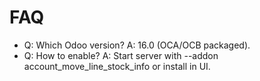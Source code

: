 # FAQ

- Q: Which Odoo version? A: 16.0 (OCA/OCB packaged).
- Q: How to enable? A: Start server with --addon account_move_line_stock_info or install in UI.
